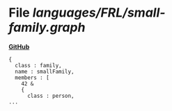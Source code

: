 # File _languages/FRL/small-family.graph_
**[GitHub](https://github.com/softlang/yas/blob/master/languages/FRL/small-family.graph)**
```
{
  class : family,
  name : smallFamily,
  members : [
    42 &
    {
      class : person,
...
```
